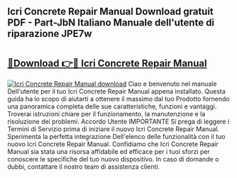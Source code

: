 ## Icri Concrete Repair Manual Download gratuit PDF - Part-JbN Italiano Manuale dell'utente di riparazione JPE7w

# <h2><a href="http://dfdf59.blite.top/?on=Icri+Concrete+Repair+Manual">🔗Download 👉🔴 Icri Concrete Repair Manual</a></h2>

[![Icri Concrete Repair Manual download](https://i.imgur.com/lujVjoI.png)](http://dfdf59.blite.top/?on=Icri+Concrete+Repair+Manual)
Ciao e benvenuto nel manuale Dell'utente per il tuo Icri Concrete Repair Manual appena installato. Questa guida ha lo scopo di aiutarti a ottenere il massimo dal tuo Prodotto fornendo una panoramica completa delle sue caratteristiche, funzioni e vantaggi. Troverai istruzioni chiare per il funzionamento, la manutenzione e la risoluzione dei problemi. Accordo Utente IMPORTANTE Si prega di leggere i Termini di Servizio prima di iniziare il nuovo Icri Concrete Repair Manual. Sperimenta la perfetta integrazione Dell'elenco delle funzionalità con il tuo nuovo Icri Concrete Repair Manual. Confidiamo che Icri Concrete Repair Manual sia stata una risorsa affidabile ed efficace per i tuoi sforzi per conoscere le specifiche del tuo nuovo dispositivo. In caso di domande o dubbi, contattare il nostro team di assistenza clienti.
